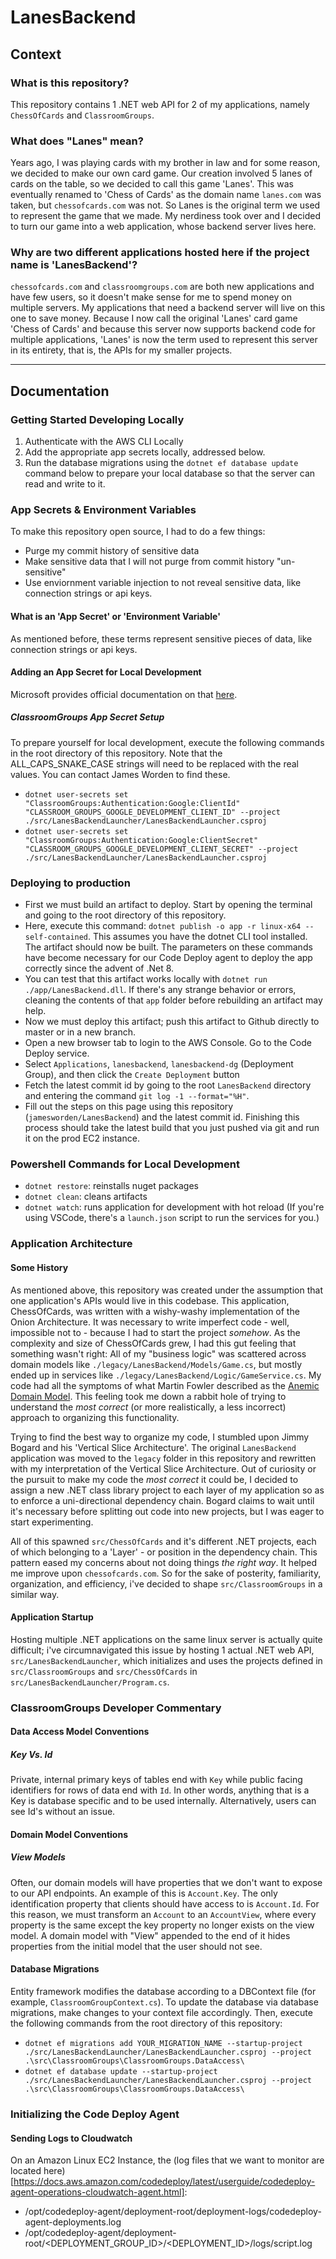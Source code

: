 # LanesBackend

## Context

### What is this repository?

This repository contains 1 .NET web API for 2 of my applications, namely `ChessOfCards` and `ClassroomGroups`.

### What does "Lanes" mean?

Years ago, I was playing cards with my brother in law and for some reason, we decided to make our own card game. Our creation involved 5 lanes of cards on the table, so we decided to call this game 'Lanes'. This was eventually renamed to 'Chess of Cards' as the domain name `lanes.com` was taken, but `chessofcards.com` was not. So Lanes is the original term we used to represent the game that we made. My nerdiness took over and I decided to turn our game into a web application, whose backend server lives here.

### Why are two different applications hosted here if the project name is 'LanesBackend'?

`chessofcards.com` and `classroomgroups.com` are both new applications and have few users, so it doesn't make sense for me to spend money on multiple servers. My applications that need a backend server will live on this one to save money. Because I now call the original 'Lanes' card game 'Chess of Cards' and because this server now supports backend code for multiple applications, 'Lanes' is now the term used to represent this server in its entirety, that is, the APIs for my smaller projects.

---

## Documentation

### Getting Started Developing Locally

1. Authenticate with the AWS CLI Locally
2. Add the appropriate app secrets locally, addressed below.
3. Run the database migrations using the `dotnet ef database update` command below to prepare your local database so that the server can read and write to it.

### App Secrets & Environment Variables

To make this repository open source, I had to do a few things:

- Purge my commit history of sensitive data
- Make sensitive data that I will not purge from commit history "un-sensitive"
- Use enviornment variable injection to not reveal sensitive data, like connection strings or api keys.

#### What is an 'App Secret' or 'Environment Variable'

As mentioned before, these terms represent sensitive pieces of data, like connection strings or api keys.

#### Adding an App Secret for Local Development

Microsoft provides official documentation on that [here](https://learn.microsoft.com/en-us/aspnet/core/security/app-secrets?view=aspnetcore-6.0&tabs=windows#set-a-secret).

##### ClassroomGroups App Secret Setup

To prepare yourself for local development, execute the following commands in the root directory of this repository. Note that the ALL_CAPS_SNAKE_CASE strings will need to be replaced with the real values. You can contact James Worden to find these.

- `dotnet user-secrets set "ClassroomGroups:Authentication:Google:ClientId" "CLASSROOM_GROUPS_GOOGLE_DEVELOPMENT_CLIENT_ID" --project ./src/LanesBackendLauncher/LanesBackendLauncher.csproj`
- `dotnet user-secrets set "ClassroomGroups:Authentication:Google:ClientSecret" "CLASSROOM_GROUPS_GOOGLE_DEVELOPMENT_CLIENT_SECRET" --project ./src/LanesBackendLauncher/LanesBackendLauncher.csproj`

### Deploying to production

- First we must build an artifact to deploy. Start by opening the terminal and going to the root directory of this repository.
- Here, execute this command: `dotnet publish -o app -r linux-x64 --self-contained`. This assumes you have the dotnet CLI tool installed. The artifact should now be built. The parameters on these commands have become necessary for our Code Deploy agent to deploy the app correctly since the advent of .Net 8.
- You can test that this artifact works locally with `dotnet run ./app/LanesBackend.dll`. If there's any strange behavior or errors, cleaning the contents of that `app` folder before rebuilding an artifact may help.
- Now we must deploy this artifact; push this artifact to Github directly to master or in a new branch.
- Open a new browser tab to login to the AWS Console. Go to the Code Deploy service.
- Select `Applications`, `lanesbackend`, `lanesbackend-dg` (Deployment Group), and then click the `Create Deployment` button
- Fetch the latest commit id by going to the root `LanesBackend` directory and entering the command `git log -1 --format="%H"`.
- Fill out the steps on this page using this repository (`jamesworden/LanesBackend`) and the latest commit id. Finishing this process should take the latest build that you just pushed via git and run it on the prod EC2 instance.

### Powershell Commands for Local Development

- `dotnet restore`: reinstalls nuget packages
- `dotnet clean`: cleans artifacts
- `dotnet watch`: runs application for development with hot reload (If you're using VSCode, there's a `launch.json` script to run the services for you.)

### Application Architecture

#### Some History

As mentioned above, this repository was created under the assumption that one application's APIs would live in this codebase. This application, ChessOfCards, was written with a wishy-washy implementation of the Onion Architecture. It was necessary to write imperfect code - well, impossible not to - because I had to start the project _somehow_. As the complexity and size of ChessOfCards grew, I had this gut feeling that something wasn't right: All of my "business logic" was scattered across domain models like `./legacy/LanesBackend/Models/Game.cs`, but mostly ended up in services like `./legacy/LanesBackend/Logic/GameService.cs`. My code had all the symptoms of what Martin Fowler described as the [Anemic Domain Model](https://martinfowler.com/bliki/AnemicDomainModel.html). This feeling took me down a rabbit hole of trying to understand the _most correct_ (or more realistically, a less incorrect) approach to organizing this functionality.

Trying to find the best way to organize my code, I stumbled upon Jimmy Bogard and his 'Vertical Slice Architecture'. The original `LanesBackend` application was moved to the `legacy` folder in this repository and rewritten with my interpretation of the Vertical Slice Architecture. Out of curiosity or the pursuit to make my code the _most correct_ it could be, I decided to assign a new .NET class library project to each layer of my application so as to enforce a uni-directional dependency chain. Bogard claims to wait until it's necessary before splitting out code into new projects, but I was eager to start experimenting.

All of this spawned `src/ChessOfCards` and it's different .NET projects, each of which belonging to a 'Layer' - or position in the dependency chain. This pattern eased my concerns about not doing things _the right way_. It helped me improve upon `chessofcards.com`. So for the sake of posterity, familiarity, organization, and efficiency, i've decided to shape `src/ClassroomGroups` in a similar way.

#### Application Startup

Hosting multiple .NET applications on the same linux server is actually quite difficult; i've circumnavigated this issue by hosting 1 actual .NET web API, `src/LanesBackendLauncher`, which initializes and uses the projects defined in `src/ClassroomGroups` and `src/ChessOfCards` in `src/LanesBackendLauncher/Program.cs`.

### ClassroomGroups Developer Commentary

#### Data Access Model Conventions

##### Key Vs. Id

Private, internal primary keys of tables end with `Key` while public facing identifiers for rows of data end with `Id`. In other words, anything that is a Key is database specific and to be used internally. Alternatively, users can see Id's without an issue.

#### Domain Model Conventions

##### View Models

Often, our domain models will have properties that we don't want to expose to our API endpoints. An example of this is `Account.Key`. The only identification property that clients should have access to is `Account.Id`. For this reason, we must transform an `Account` to an `AccountView`, where every property is the same except the key property no longer exists on the view model. A domain model with "View" appended to the end of it hides properties from the initial model that the user should not see.

#### Database Migrations

Entity framework modifies the database according to a DBContext file (for example, `ClassroomGroupContext.cs`). To update the database via database migrations, make changes to your context file accordingly. Then, execute the following commands from the root directory of this repository:

- `dotnet ef migrations add YOUR_MIGRATION_NAME --startup-project ./src/LanesBackendLauncher/LanesBackendLauncher.csproj --project .\src\ClassroomGroups\ClassroomGroups.DataAccess\`
- `dotnet ef database update --startup-project ./src/LanesBackendLauncher/LanesBackendLauncher.csproj --project .\src\ClassroomGroups\ClassroomGroups.DataAccess\`

### Initializing the Code Deploy Agent

#### Sending Logs to Cloudwatch

On an Amazon Linux EC2 Instance, the (log files that we want to monitor are located here)[https://docs.aws.amazon.com/codedeploy/latest/userguide/codedeploy-agent-operations-cloudwatch-agent.html]:

- /opt/codedeploy-agent/deployment-root/deployment-logs/codedeploy-agent-deployments.log
- /opt/codedeploy-agent/deployment-root/<DEPLOYMENT_GROUP_ID>/<DEPLOYMENT_ID>/logs/script.log
